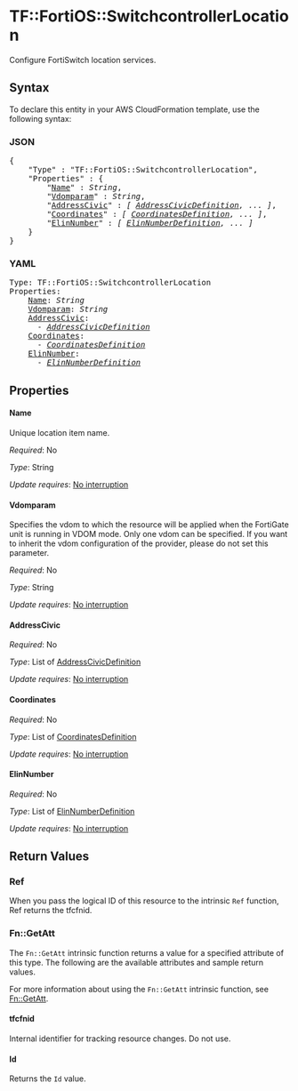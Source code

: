 # TF::FortiOS::SwitchcontrollerLocation

Configure FortiSwitch location services.

## Syntax

To declare this entity in your AWS CloudFormation template, use the following syntax:

### JSON

<pre>
{
    "Type" : "TF::FortiOS::SwitchcontrollerLocation",
    "Properties" : {
        "<a href="#name" title="Name">Name</a>" : <i>String</i>,
        "<a href="#vdomparam" title="Vdomparam">Vdomparam</a>" : <i>String</i>,
        "<a href="#addresscivic" title="AddressCivic">AddressCivic</a>" : <i>[ <a href="addresscivicdefinition.md">AddressCivicDefinition</a>, ... ]</i>,
        "<a href="#coordinates" title="Coordinates">Coordinates</a>" : <i>[ <a href="coordinatesdefinition.md">CoordinatesDefinition</a>, ... ]</i>,
        "<a href="#elinnumber" title="ElinNumber">ElinNumber</a>" : <i>[ <a href="elinnumberdefinition.md">ElinNumberDefinition</a>, ... ]</i>
    }
}
</pre>

### YAML

<pre>
Type: TF::FortiOS::SwitchcontrollerLocation
Properties:
    <a href="#name" title="Name">Name</a>: <i>String</i>
    <a href="#vdomparam" title="Vdomparam">Vdomparam</a>: <i>String</i>
    <a href="#addresscivic" title="AddressCivic">AddressCivic</a>: <i>
      - <a href="addresscivicdefinition.md">AddressCivicDefinition</a></i>
    <a href="#coordinates" title="Coordinates">Coordinates</a>: <i>
      - <a href="coordinatesdefinition.md">CoordinatesDefinition</a></i>
    <a href="#elinnumber" title="ElinNumber">ElinNumber</a>: <i>
      - <a href="elinnumberdefinition.md">ElinNumberDefinition</a></i>
</pre>

## Properties

#### Name

Unique location item name.

_Required_: No

_Type_: String

_Update requires_: [No interruption](https://docs.aws.amazon.com/AWSCloudFormation/latest/UserGuide/using-cfn-updating-stacks-update-behaviors.html#update-no-interrupt)

#### Vdomparam

Specifies the vdom to which the resource will be applied when the FortiGate unit is running in VDOM mode. Only one vdom can be specified. If you want to inherit the vdom configuration of the provider, please do not set this parameter.

_Required_: No

_Type_: String

_Update requires_: [No interruption](https://docs.aws.amazon.com/AWSCloudFormation/latest/UserGuide/using-cfn-updating-stacks-update-behaviors.html#update-no-interrupt)

#### AddressCivic

_Required_: No

_Type_: List of <a href="addresscivicdefinition.md">AddressCivicDefinition</a>

_Update requires_: [No interruption](https://docs.aws.amazon.com/AWSCloudFormation/latest/UserGuide/using-cfn-updating-stacks-update-behaviors.html#update-no-interrupt)

#### Coordinates

_Required_: No

_Type_: List of <a href="coordinatesdefinition.md">CoordinatesDefinition</a>

_Update requires_: [No interruption](https://docs.aws.amazon.com/AWSCloudFormation/latest/UserGuide/using-cfn-updating-stacks-update-behaviors.html#update-no-interrupt)

#### ElinNumber

_Required_: No

_Type_: List of <a href="elinnumberdefinition.md">ElinNumberDefinition</a>

_Update requires_: [No interruption](https://docs.aws.amazon.com/AWSCloudFormation/latest/UserGuide/using-cfn-updating-stacks-update-behaviors.html#update-no-interrupt)

## Return Values

### Ref

When you pass the logical ID of this resource to the intrinsic `Ref` function, Ref returns the tfcfnid.

### Fn::GetAtt

The `Fn::GetAtt` intrinsic function returns a value for a specified attribute of this type. The following are the available attributes and sample return values.

For more information about using the `Fn::GetAtt` intrinsic function, see [Fn::GetAtt](https://docs.aws.amazon.com/AWSCloudFormation/latest/UserGuide/intrinsic-function-reference-getatt.html).

#### tfcfnid

Internal identifier for tracking resource changes. Do not use.

#### Id

Returns the <code>Id</code> value.

